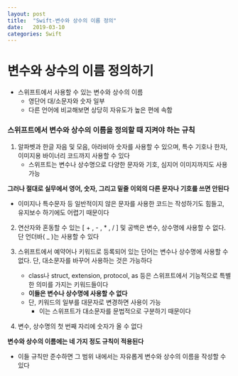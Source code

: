 ```yaml
---
layout: post
title:  "Swift-변수와 상수의 이름 정의"
date:   2019-03-10
categories: Swift
---
```


# 변수와 상수의 이름 정의하기

- 스위프트에서 사용할 수 있는 변수와 상수의 이름
    - 영단어 대/소문자와 숫자 일부
    - 다른 언어에 비교해보면 상당히 자유도가 높은 편에 속함

### 스위프트에서 변수와 상수의 이름을 정의할 때 지켜야 하는 규칙

1. 알파벳과 한글 자음 및 모음, 아라비아 숫자를 사용할 수 있으며, 특수 기호나 한자, 이미지용 바이너리 코드까지 사용할 수 있다
    - 스위프트는 변수나 상수명으로 다양한 문자와 기호, 심지어 이미지까지도 사용 가능

**그러나 절대로 실무에서 영어, 숫자, 그리고 밑줄 이외의 다른 문자나 기호를 쓰면 안된다**

- 이미지나 특수문자 등 일반적이지 않은 문자를 사용한 코드는 작성하기도 힘들고, 유지보수 하기에도 어렵기 때문이다

2. 연산자와 혼동할 수 있는 [ + , - , * , / ] 및 공백은 변수, 상수명에 사용할 수 없다. 단 언더바( _ )는 사용할 수 있다

3. 스위프트에서 예약어나 키워드로 등록되어 있는 단어는 변수나 상수명에 사용할 수 없다. 단, 대소문자를 바꾸어 사용하는 것은 가능하다
    - class나 struct, extension, protocol, as 등은 스위프트에서 기능적으로 특별한 의미를 가지는 키워드들이다
    - **이들은 변수나 상수명에 사용할 수 없다**
    - 단, 키워드의 일부를 대문자로 변경하면 사용이 가능
        - 이는 스위프트가 대소문자를 문법적으로 구분하기 때문이다

4. 변수, 상수명의 첫 번째 자리에 숫자가 올 수 없다

**변수와 상수의 이름에는 네 가지 정도 규칙이 적용된다**
- 이들 규칙만 준수하면 그 범위 내에서는 자유롭게 변수와 상수의 이름을 작성할 수 있다
